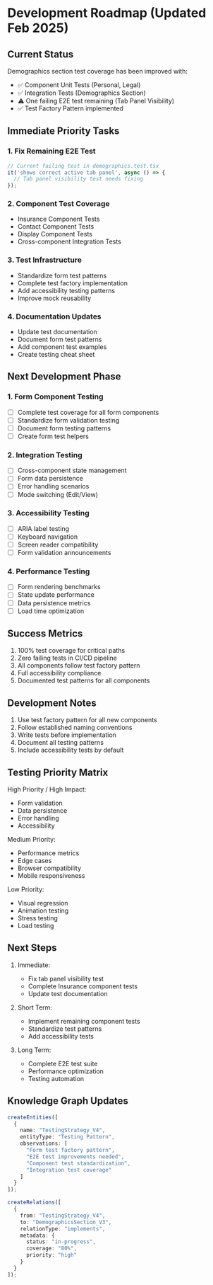 # Development Roadmap (Updated Feb 2025)

## Current Status
Demographics section test coverage has been improved with:
- ✅ Component Unit Tests (Personal, Legal)
- ✅ Integration Tests (Demographics Section)
- ⚠️ One failing E2E test remaining (Tab Panel Visibility)
- ✅ Test Factory Pattern implemented

## Immediate Priority Tasks

### 1. Fix Remaining E2E Test
```typescript
// Current failing test in demographics.test.tsx
it('shows correct active tab panel', async () => {
  // Tab panel visibility test needs fixing
});
```

### 2. Component Test Coverage
- Insurance Component Tests
- Contact Component Tests
- Display Component Tests
- Cross-component Integration Tests

### 3. Test Infrastructure
- Standardize form test patterns
- Complete test factory implementation
- Add accessibility testing patterns
- Improve mock reusability

### 4. Documentation Updates
- Update test documentation
- Document form test patterns
- Add component test examples
- Create testing cheat sheet

## Next Development Phase

### 1. Form Component Testing
- [ ] Complete test coverage for all form components
- [ ] Standardize form validation testing
- [ ] Document form testing patterns
- [ ] Create form test helpers

### 2. Integration Testing
- [ ] Cross-component state management
- [ ] Form data persistence
- [ ] Error handling scenarios
- [ ] Mode switching (Edit/View)

### 3. Accessibility Testing
- [ ] ARIA label testing
- [ ] Keyboard navigation
- [ ] Screen reader compatibility
- [ ] Form validation announcements

### 4. Performance Testing
- [ ] Form rendering benchmarks
- [ ] State update performance
- [ ] Data persistence metrics
- [ ] Load time optimization

## Success Metrics
1. 100% test coverage for critical paths
2. Zero failing tests in CI/CD pipeline
3. All components follow test factory pattern
4. Full accessibility compliance
5. Documented test patterns for all components

## Development Notes
1. Use test factory pattern for all new components
2. Follow established naming conventions
3. Write tests before implementation
4. Document all testing patterns
5. Include accessibility tests by default

## Testing Priority Matrix

High Priority / High Impact:
- Form validation
- Data persistence
- Error handling
- Accessibility

Medium Priority:
- Performance metrics
- Edge cases
- Browser compatibility
- Mobile responsiveness

Low Priority:
- Visual regression
- Animation testing
- Stress testing
- Load testing

## Next Steps

1. Immediate:
   - Fix tab panel visibility test
   - Complete Insurance component tests
   - Update test documentation

2. Short Term:
   - Implement remaining component tests
   - Standardize test patterns
   - Add accessibility tests

3. Long Term:
   - Complete E2E test suite
   - Performance optimization
   - Testing automation

## Knowledge Graph Updates

```typescript
createEntities([
  {
    name: "TestingStrategy_V4",
    entityType: "Testing Pattern",
    observations: [
      "Form test factory pattern",
      "E2E test improvements needed",
      "Component test standardization",
      "Integration test coverage"
    ]
  }
]);

createRelations([
  {
    from: "TestingStrategy_V4",
    to: "DemographicsSection_V3",
    relationType: "implements",
    metadata: {
      status: "in-progress",
      coverage: "80%",
      priority: "high"
    }
  }
]);
```